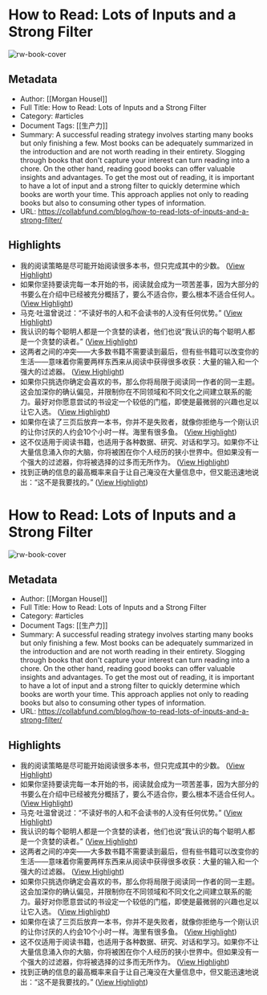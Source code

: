 # How to Read: Lots of Inputs and a Strong Filter

![rw-book-cover](https://image.thum.io/get/noanimate/width/1200/viewportHeight/628/viewportWidth/1200/https://collabfund.com/blog/how-to-read-lots-of-inputs-and-a-strong-filter/?covershot)

## Metadata
- Author: [[Morgan Housel]]
- Full Title: How to Read: Lots of Inputs and a Strong Filter
- Category: #articles
- Document Tags: [[生产力]] 
- Summary: A successful reading strategy involves starting many books but only finishing a few. Most books can be adequately summarized in the introduction and are not worth reading in their entirety. Slogging through books that don't capture your interest can turn reading into a chore. On the other hand, reading good books can offer valuable insights and advantages. To get the most out of reading, it is important to have a lot of input and a strong filter to quickly determine which books are worth your time. This approach applies not only to reading books but also to consuming other types of information.
- URL: https://collabfund.com/blog/how-to-read-lots-of-inputs-and-a-strong-filter/

## Highlights
- 我的阅读策略是尽可能开始阅读很多本书，但只完成其中的少数。 ([View Highlight](https://read.readwise.io/read/01h88da0bt2r5qseq2j0wjqfrm))
- 如果你坚持要读完每一本开始的书，阅读就会成为一项苦差事，因为大部分的书要么在介绍中已经被充分概括了，要么不适合你，要么根本不适合任何人。 ([View Highlight](https://read.readwise.io/read/01h88dafjay7ev6fqy81d8jbfg))
- 马克·吐温曾说过：“不读好书的人和不会读书的人没有任何优势。” ([View Highlight](https://read.readwise.io/read/01h88d84b4zr4npq1xyytd7vng))
- 我认识的每个聪明人都是一个贪婪的读者，他们也说“我认识的每个聪明人都是一个贪婪的读者。” ([View Highlight](https://read.readwise.io/read/01h88dba3sf4r1s0bg4stkvta1))
- 这两者之间的冲突——大多数书籍不需要读到最后，但有些书籍可以改变你的生活——意味着你需要两样东西来从阅读中获得很多收获：大量的输入和一个强大的过滤器。 ([View Highlight](https://read.readwise.io/read/01h88dbw6xnb8swvrnsf5dyz6t))
- 如果你只挑选你确定会喜欢的书，那么你将局限于阅读同一作者的同一主题。这会加深你的确认偏见，并限制你在不同领域和不同文化之间建立联系的能力。最好对你愿意尝试的书设定一个较低的门槛，即使是最微弱的兴趣也足以让它入选。 ([View Highlight](https://read.readwise.io/read/01h88dcmekxd02j78hd9s4bcxr))
- 如果你在读了三页后放弃一本书，你并不是失败者，就像你拒绝与一个刚认识的让你讨厌的人约会10个小时一样。海里有很多鱼。 ([View Highlight](https://read.readwise.io/read/01h88dj0e1q5m6sc4rc88td8cz))
- 这不仅适用于阅读书籍，也适用于各种数据、研究、对话和学习。如果你不让大量信息涌入你的大脑，你将被困在你个人经历的狭小世界中。但如果没有一个强大的过滤器，你将被选择的过多而无所作为。 ([View Highlight](https://read.readwise.io/read/01h88djjgg74rahd7gfe9rzj5s))
- 找到正确的信息的最高概率来自于让自己淹没在大量信息中，但又能迅速地说出：“这不是我要找的。” ([View Highlight](https://read.readwise.io/read/01h88dk3ztda7p6b83vkv7vavq))
# How to Read: Lots of Inputs and a Strong Filter

![rw-book-cover](https://image.thum.io/get/noanimate/width/1200/viewportHeight/628/viewportWidth/1200/https://collabfund.com/blog/how-to-read-lots-of-inputs-and-a-strong-filter/?covershot)

## Metadata
- Author: [[Morgan Housel]]
- Full Title: How to Read: Lots of Inputs and a Strong Filter
- Category: #articles
- Document Tags: [[生产力]] 
- Summary: A successful reading strategy involves starting many books but only finishing a few. Most books can be adequately summarized in the introduction and are not worth reading in their entirety. Slogging through books that don't capture your interest can turn reading into a chore. On the other hand, reading good books can offer valuable insights and advantages. To get the most out of reading, it is important to have a lot of input and a strong filter to quickly determine which books are worth your time. This approach applies not only to reading books but also to consuming other types of information.
- URL: https://collabfund.com/blog/how-to-read-lots-of-inputs-and-a-strong-filter/

## Highlights
- 我的阅读策略是尽可能开始阅读很多本书，但只完成其中的少数。 ([View Highlight](https://read.readwise.io/read/01h88da0bt2r5qseq2j0wjqfrm))
- 如果你坚持要读完每一本开始的书，阅读就会成为一项苦差事，因为大部分的书要么在介绍中已经被充分概括了，要么不适合你，要么根本不适合任何人。 ([View Highlight](https://read.readwise.io/read/01h88dafjay7ev6fqy81d8jbfg))
- 马克·吐温曾说过：“不读好书的人和不会读书的人没有任何优势。” ([View Highlight](https://read.readwise.io/read/01h88d84b4zr4npq1xyytd7vng))
- 我认识的每个聪明人都是一个贪婪的读者，他们也说“我认识的每个聪明人都是一个贪婪的读者。” ([View Highlight](https://read.readwise.io/read/01h88dba3sf4r1s0bg4stkvta1))
- 这两者之间的冲突——大多数书籍不需要读到最后，但有些书籍可以改变你的生活——意味着你需要两样东西来从阅读中获得很多收获：大量的输入和一个强大的过滤器。 ([View Highlight](https://read.readwise.io/read/01h88dbw6xnb8swvrnsf5dyz6t))
- 如果你只挑选你确定会喜欢的书，那么你将局限于阅读同一作者的同一主题。这会加深你的确认偏见，并限制你在不同领域和不同文化之间建立联系的能力。最好对你愿意尝试的书设定一个较低的门槛，即使是最微弱的兴趣也足以让它入选。 ([View Highlight](https://read.readwise.io/read/01h88dcmekxd02j78hd9s4bcxr))
- 如果你在读了三页后放弃一本书，你并不是失败者，就像你拒绝与一个刚认识的让你讨厌的人约会10个小时一样。海里有很多鱼。 ([View Highlight](https://read.readwise.io/read/01h88dj0e1q5m6sc4rc88td8cz))
- 这不仅适用于阅读书籍，也适用于各种数据、研究、对话和学习。如果你不让大量信息涌入你的大脑，你将被困在你个人经历的狭小世界中。但如果没有一个强大的过滤器，你将被选择的过多而无所作为。 ([View Highlight](https://read.readwise.io/read/01h88djjgg74rahd7gfe9rzj5s))
- 找到正确的信息的最高概率来自于让自己淹没在大量信息中，但又能迅速地说出：“这不是我要找的。” ([View Highlight](https://read.readwise.io/read/01h88dk3ztda7p6b83vkv7vavq))
